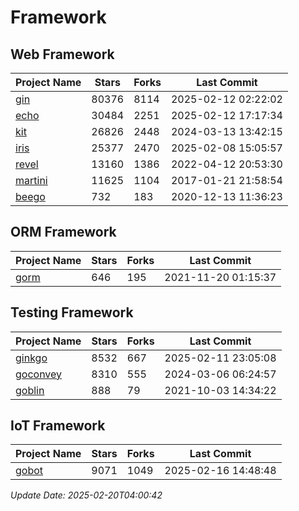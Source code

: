 # Framework

## Web Framework
| Project Name | Stars | Forks | Last Commit |
| ------------ | ----- | ----- | ----------- |
| [gin](https://github.com/gin-gonic/gin) | 80376 | 8114 | 2025-02-12 02:22:02 |
| [echo](https://github.com/labstack/echo) | 30484 | 2251 | 2025-02-12 17:17:34 |
| [kit](https://github.com/go-kit/kit) | 26826 | 2448 | 2024-03-13 13:42:15 |
| [iris](https://github.com/kataras/iris) | 25377 | 2470 | 2025-02-08 15:05:57 |
| [revel](https://github.com/revel/revel) | 13160 | 1386 | 2022-04-12 20:53:30 |
| [martini](https://github.com/go-martini/martini) | 11625 | 1104 | 2017-01-21 21:58:54 |
| [beego](https://github.com/astaxie/beego) | 732 | 183 | 2020-12-13 11:36:23 |

## ORM Framework
| Project Name | Stars | Forks | Last Commit |
| ------------ | ----- | ----- | ----------- |
| [gorm](https://github.com/jinzhu/gorm) | 646 | 195 | 2021-11-20 01:15:37 |

## Testing Framework
| Project Name | Stars | Forks | Last Commit |
| ------------ | ----- | ----- | ----------- |
| [ginkgo](https://github.com/onsi/ginkgo) | 8532 | 667 | 2025-02-11 23:05:08 |
| [goconvey](https://github.com/smartystreets/goconvey) | 8310 | 555 | 2024-03-06 06:24:57 |
| [goblin](https://github.com/franela/goblin) | 888 | 79 | 2021-10-03 14:34:22 |

## IoT Framework
| Project Name | Stars | Forks | Last Commit |
| ------------ | ----- | ----- | ----------- |
| [gobot](https://github.com/hybridgroup/gobot) | 9071 | 1049 | 2025-02-16 14:48:48 |

*Update Date: 2025-02-20T04:00:42*